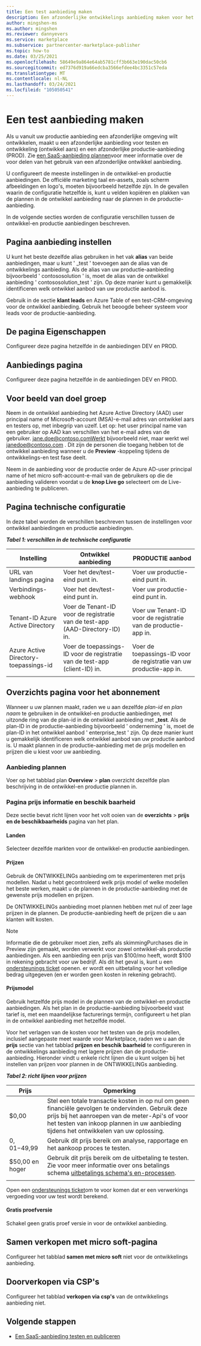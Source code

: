 ```yaml
---
title: Een test aanbieding maken
description: Een afzonderlijke ontwikkelings aanbieding maken voor het testen van uw productie aanbod in het Commercial Marketplace-programma in micro soft Partner Center.
author: mingshen-ms
ms.author: mingshen
ms.reviewer: dannyevers
ms.service: marketplace
ms.subservice: partnercenter-marketplace-publisher
ms.topic: how-to
ms.date: 03/25/2021
ms.openlocfilehash: 58649e9a864e64ab5781cff3b663e190dac50cb6
ms.sourcegitcommit: ed7376d919a66edcba3566efdee4bc3351c57eda
ms.translationtype: MT
ms.contentlocale: nl-NL
ms.lasthandoff: 03/24/2021
ms.locfileid: "105050541"
---
```

# <a name="create-a-test-offer"></a>Een test aanbieding maken

Als u vanuit uw productie aanbieding een afzonderlijke omgeving wilt ontwikkelen, maakt u een afzonderlijke aanbieding voor testen en ontwikkeling (ontwikkel aars) en een afzonderlijke productie-aanbieding (PROD). Zie [een SaaS-aanbieding plannen](plan-saas-offer.md#test-offer)voor meer informatie over de voor delen van het gebruik van een afzonderlijke ontwikkel aanbieding.

U configureert de meeste instellingen in de ontwikkel-en productie aanbiedingen. De officiële marketing taal en-assets, zoals scherm afbeeldingen en logo's, moeten bijvoorbeeld hetzelfde zijn. In de gevallen waarin de configuratie hetzelfde is, kunt u velden kopiëren en plakken van de plannen in de ontwikkel aanbieding naar de plannen in de productie-aanbieding.

In de volgende secties worden de configuratie verschillen tussen de ontwikkel-en productie aanbiedingen beschreven.

## <a name="offer-setup-page"></a>Pagina aanbieding instellen

U kunt het beste dezelfde alias gebruiken in het vak **alias** van beide aanbiedingen, maar u kunt ' _test ' toevoegen aan de alias van de ontwikkelings aanbieding. Als de alias van uw productie-aanbieding bijvoorbeeld ' contososolution ' is, moet de alias van de ontwikkel aanbieding ' contososolution_test ' zijn. Op deze manier kunt u gemakkelijk identificeren welk ontwikkel aanbod van uw productie aanbod is.

Gebruik in de sectie **klant leads** en Azure Table of een test-CRM-omgeving voor de ontwikkel aanbieding. Gebruik het beoogde beheer systeem voor leads voor de productie-aanbieding.

## <a name="properties-page"></a>De pagina Eigenschappen

Configureer deze pagina hetzelfde in de aanbiedingen DEV en PROD.

## <a name="offer-listing-page"></a>Aanbiedings pagina

Configureer deze pagina hetzelfde in de aanbiedingen DEV en PROD.

## <a name="preview-audience"></a>Voor beeld van doel groep

Neem in de ontwikkel aanbieding het Azure Active Directory (AAD) user principal name of Microsoft-account (MSA)-e-mail adres van ontwikkel aars en testers op, met inbegrip van uzelf. Let op: het user principal name van een gebruiker op AAD kan verschillen van het e-mail adres van de gebruiker. jane.doe@contoso.comWerkt bijvoorbeeld niet, maar werkt wel janedoe@contoso.com . Dit zijn de personen die toegang hebben tot de ontwikkel aanbieding wanneer u de **Preview** -koppeling tijdens de ontwikkelings-en test fase deelt.

Neem in de aanbieding voor de productie order de Azure AD-user principal name of het micro soft-account-e-mail van de gebruikers op die de aanbieding valideren voordat u de **knop Live go** selecteert om de Live-aanbieding te publiceren.

## <a name="technical-configuration-page"></a>Pagina technische configuratie

In deze tabel worden de verschillen beschreven tussen de instellingen voor ontwikkel aanbiedingen en productie aanbiedingen.

***Tabel 1: verschillen in de technische configuratie***

| Instelling | Ontwikkel aanbieding | PRODUCTIE aanbod |
| ------------ | ------------- | ------------- |
| URL van landings pagina | Voer het dev/test-eind punt in. | Voer uw productie-eind punt in. |
| Verbindings-webhook | Voer het dev/test-eind punt in. | Voer uw productie-eind punt in. |
| Tenant-ID Azure Active Directory | Voer de Tenant-ID voor de registratie van de test-app (AAD-Directory-ID) in. | Voer uw Tenant-ID voor de registratie van de productie-app in. |
| Azure Active Directory-toepassings-id | Voer de toepassings-ID voor de registratie van de test-app (client-ID) in. | Voer de toepassings-ID voor de registratie van uw productie-app in. |
||||

## <a name="plan-overview-page"></a>Overzichts pagina voor het abonnement

Wanneer u uw plannen maakt, raden we u aan dezelfde _plan-id_ en _plan naam_ te gebruiken in de ontwikkel-en productie aanbiedingen, met uitzonde ring van de plan-id in de ontwikkel aanbieding met **_test**. Als de plan-ID in de productie-aanbieding bijvoorbeeld ' onderneming ' is, moet de plan-ID in het ontwikkel aanbod ' enterprise_test ' zijn. Op deze manier kunt u gemakkelijk identificeren welk ontwikkel aanbod van uw productie aanbod is. U maakt plannen in de productie-aanbieding met de prijs modellen en prijzen die u kiest voor uw aanbieding.

### <a name="plan-listing"></a>Aanbieding plannen

Voer op het tabblad plan **Overview**  >  **plan** overzicht dezelfde plan beschrijving in de ontwikkel-en productie plannen in.

### <a name="pricing-and-availability-page"></a>Pagina prijs informatie en beschik baarheid

Deze sectie bevat richt lijnen voor het volt ooien van de **overzichts**  >  **prijs en de beschikbaarheids** pagina van het plan.

#### <a name="markets"></a>Landen

Selecteer dezelfde markten voor de ontwikkel-en productie aanbiedingen.

#### <a name="pricing"></a>Prijzen

Gebruik de ONTWIKKELINGs aanbieding om te experimenteren met prijs modellen. Nadat u hebt gecontroleerd welk prijs model of welke modellen het beste werken, maakt u de plannen in de productie-aanbieding met de gewenste prijs modellen en prijzen.

De ONTWIKKELINGs aanbieding moet plannen hebben met nul of zeer lage prijzen in de plannen. De productie-aanbieding heeft de prijzen die u aan klanten wilt kosten.

> [!NOTE]
> Informatie die de gebruiker moet zien, zelfs als skimmingPurchases die in Preview zijn gemaakt, worden verwerkt voor zowel ontwikkel-als productie aanbiedingen. Als een aanbieding een prijs van $100/mo heeft, wordt $100 in rekening gebracht voor uw bedrijf. Als dit het geval is, kunt u een [ondersteunings ticket](support.md) openen. er wordt een uitbetaling voor het volledige bedrag uitgegeven (en er worden geen kosten in rekening gebracht).

#### <a name="pricing-model"></a>Prijsmodel

Gebruik hetzelfde prijs model in de plannen van de ontwikkel-en productie aanbiedingen. Als het plan in de productie-aanbieding bijvoorbeeld vast tarief is, met een maandelijkse facturerings termijn, configureert u het plan in de ontwikkel aanbieding met hetzelfde model.

Voor het verlagen van de kosten voor het testen van de prijs modellen, inclusief aangepaste meet waarde voor Marketplace, raden we u aan de **prijs** sectie van het tabblad **prijzen en beschik baarheid** te configureren in de ontwikkelings aanbieding met lagere prijzen dan de productie-aanbieding. Hieronder vindt u enkele richt lijnen die u kunt volgen bij het instellen van prijzen voor plannen in de ONTWIKKELINGs aanbieding.

***Tabel 2: richt lijnen voor prijzen***

| Prijs | Opmerking |
| ------------ | ------------- |
| $0,00 | Stel een totale transactie kosten in op nul om geen financiële gevolgen te ondervinden. Gebruik deze prijs bij het aanroepen van de meter-Api's of voor het testen van inkoop plannen in uw aanbieding tijdens het ontwikkelen van uw oplossing. |
| $0,01-$49,99 | Gebruik dit prijs bereik om analyse, rapportage en het aankoop proces te testen. |
| $50,00 en hoger | Gebruik dit prijs bereik om de uitbetaling te testen. Zie voor meer informatie over ons betalings schema [uitbetalings schema's en-processen](/partner-center/payout-policy-details). |
|||

Open een [ondersteunings ticket](support.md)om te voor komen dat er een verwerkings vergoeding voor uw test wordt berekend.

#### <a name="free-trial"></a>Gratis proefversie

Schakel geen gratis proef versie in voor de ontwikkel aanbieding.

## <a name="co-sell-with-microsoft-page"></a>Samen verkopen met micro soft-pagina

Configureer het tabblad **samen met micro soft** niet voor de ontwikkelings aanbieding.

## <a name="resell-through-csps"></a>Doorverkopen via CSP's

Configureer het tabblad **verkopen via csp's** van de ontwikkelings aanbieding niet.

## <a name="next-steps"></a>Volgende stappen

- [Een SaaS-aanbieding testen en publiceren](test-publish-saas-offer.md)
